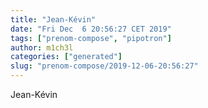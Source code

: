```yaml
---
title: "Jean-Kévin"
date: "Fri Dec  6 20:56:27 CET 2019"
tags: ["prenom-compose", "pipotron"]
author: m1ch3l
categories: ["generated"]
slug: "prenom-compose/2019-12-06-20:56:27"
---
```


Jean-Kévin
